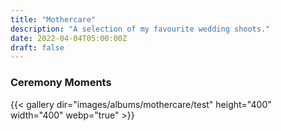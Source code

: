 ```yaml
---
title: "Mothercare"
description: "A selection of my favourite wedding shoots."
date: 2022-04-04T05:00:00Z
draft: false
---
```

### Ceremony Moments
{{< gallery dir="images/albums/mothercare/test" height="400" width="400" webp="true" >}}